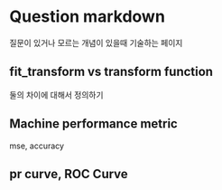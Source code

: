 # Question markdown

질문이 있거나 모르는 개념이 있을때 기술하는 페이지

## fit_transform vs transform function

둘의 차이에 대해서 정의하기

## Machine performance metric

mse, accuracy

## pr curve, ROC Curve